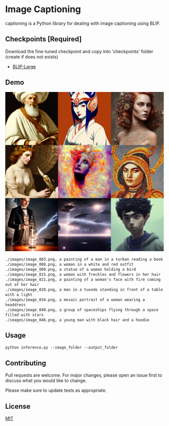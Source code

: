 # Image Captioning

captioning is a Python library for dealing with image captioning using BLIP.

## Checkpoints [Required]

Download the fine-tuned checkpoint and copy into 'checkpoints' folder (create if does not exists)

- [BLIP-Large](https://storage.googleapis.com/sfr-vision-language-research/BLIP/models/model_large_caption.pth)

## Demo

![](demo.jpg)

```
./images/image_003.png, a painting of a man in a turban reading a book
./images/image_008.png, a woman in a white and red outfit
./images/image_009.png, a statue of a woman holding a bird
./images/image_015.png, a woman with freckles and flowers in her hair
./images/image_021.png, a painting of a woman's face with fire coming out of her hair
./images/image_028.png, a man in a tuxedo standing in front of a table with a light
./images/image_034.png, a mosaic portrait of a woman wearing a headdress
./images/image_040.png, a group of spaceships flying through a space filled with stars
./images/image_046.png, a young man with black hair and a hoodie

```

## Usage

```
python inference.py --image_folder --output_folder
```

## Contributing

Pull requests are welcome. For major changes, please open an issue first
to discuss what you would like to change.

Please make sure to update tests as appropriate.

## License

[MIT](https://choosealicense.com/licenses/mit/)
